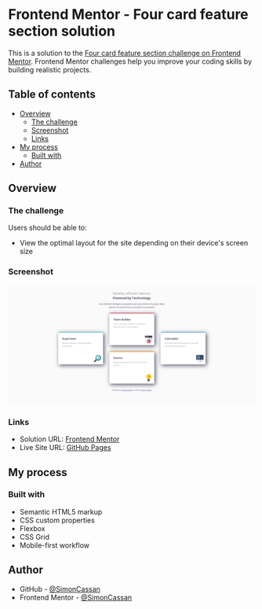 # Frontend Mentor - Four card feature section solution

This is a solution to the [Four card feature section challenge on Frontend Mentor](https://www.frontendmentor.io/challenges/four-card-feature-section-weK1eFYK). Frontend Mentor challenges help you improve your coding skills by building realistic projects. 

## Table of contents

- [Overview](#overview)
  - [The challenge](#the-challenge)
  - [Screenshot](#screenshot)
  - [Links](#links)
- [My process](#my-process)
  - [Built with](#built-with)
- [Author](#author)

## Overview

### The challenge

Users should be able to:

- View the optimal layout for the site depending on their device's screen size

### Screenshot

![](./assets/images/screenshot.png)

### Links

- Solution URL: [Frontend Mentor](https://www.frontendmentor.io/solutions/four-card-feature-section-with-css-grid-and-flexbox-Ak3C2kODH5)
- Live Site URL: [GitHub Pages](https://simoncassan.github.io/Front-end-Mentor_Four-card-feature-section/)

## My process

### Built with

- Semantic HTML5 markup
- CSS custom properties
- Flexbox
- CSS Grid
- Mobile-first workflow

## Author

- GitHub - [@SimonCassan](https://github.com/SimonCassan)
- Frontend Mentor - [@SimonCassan](https://www.frontendmentor.io/profile/SimonCassan)
